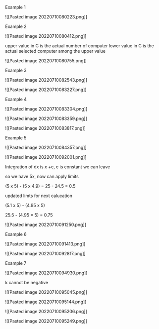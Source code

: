 Example 1

![[Pasted image 20220710080223.png]]


Example 2

![[Pasted image 20220710080412.png]]


upper value in C is the actual number of computer
lower value in C is the actual selected computer among the upper value

![[Pasted image 20220710080755.png]]

Example 3

![[Pasted image 20220710082543.png]]

![[Pasted image 20220710083227.png]]

Example 4

![[Pasted image 20220710083304.png]]

![[Pasted image 20220710083359.png]]


![[Pasted image 20220710083817.png]]


Example 5

![[Pasted image 20220710084357.png]]

![[Pasted image 20220710092001.png]]

Integration of dx is x +c, c is constant we can leave

so we have 5x, now can apply limits

(5 x 5) - (5 x 4.9) = 25 - 24.5 = 0.5

updated limts for next calucation

(5.1 x 5) - (4.95 x 5)

25.5 - (4.95 × 5) = 0.75

![[Pasted image 20220710091250.png]]

Example 6

![[Pasted image 20220710091413.png]]

![[Pasted image 20220710092817.png]]


Example 7


![[Pasted image 20220710094930.png]]

k cannot be negative

![[Pasted image 20220710095045.png]]

![[Pasted image 20220710095144.png]]

![[Pasted image 20220710095206.png]]

![[Pasted image 20220710095249.png]]

